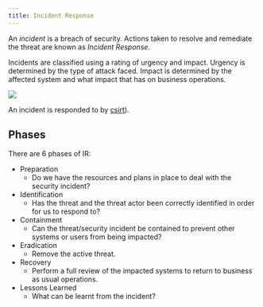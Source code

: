 ```yaml
---
title: Incident Response
---
```


An _incident_ is a breach of security. Actions taken to resolve and remediate the threat are known as _Incident Response_.

Incidents are classified using a rating of urgency and impact. Urgency is determined by the type of attack faced. Impact is determined by the affected system and what impact that has on business operations.

![](https://tryhackme-images.s3.amazonaws.com/user-uploads/5de96d9ca744773ea7ef8c00/room-content/ab0cc8478b0bce9a400187f559d36dd6.png)

An incident is responded to by [csirt](knowledge/off-sec/glossary/csirt.md)).

## Phases

There are 6 phases of IR:

- Preparation
  - Do we have the resources and plans in place to deal with the security incident?
- Identification
  - Has the threat and the threat actor been correctly identified in order for us to respond to?
- Containment
  - Can the threat/security incident be contained to prevent other systems or users from being impacted?
- Eradication
  - Remove the active threat.
- Recovery
  - Perform a full review of the impacted systems to return to business as usual operations.
- Lessons Learned
  - What can be learnt from the incident?
